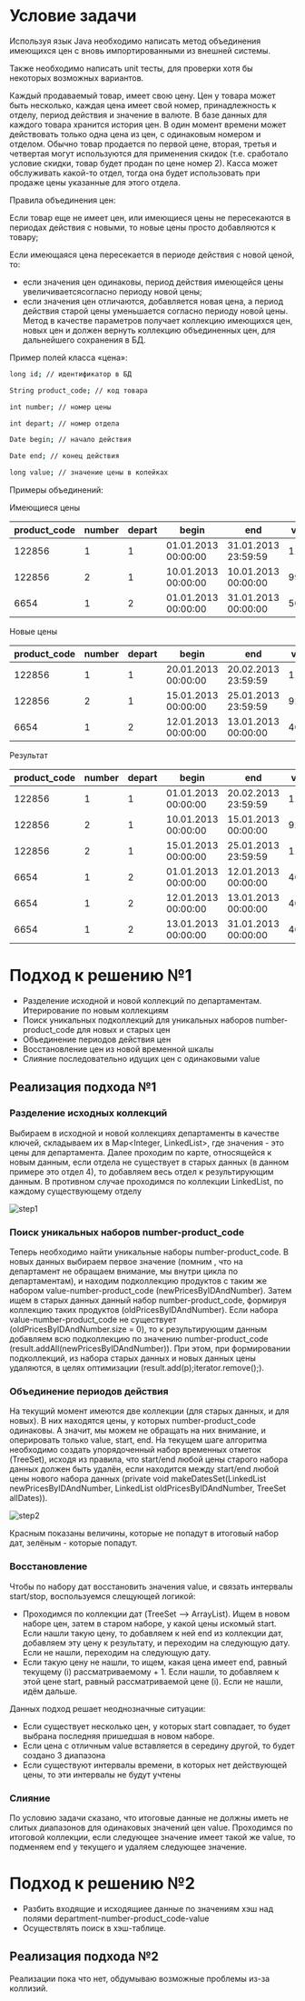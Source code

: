 # Условие задачи

Используя язык Java необходимо написать метод объединения имеющихся цен с вновь импортированными из внешней системы. 
  
Также необходимо написать unit тесты, для проверки хотя бы некоторых возможных вариантов. 
  
Каждый продаваемый товар, имеет свою цену. Цен у товара может быть несколько, каждая цена имеет свой номер, принадлежность к отделу, период действия и значение в валюте. В базе данных для каждого товара хранится история цен. В один момент времени может действовать только одна цена из цен, с одинаковым номером и отделом. Обычно товар продается по первой цене, вторая, третья и четвертая могут используются для применения скидок (т.е. сработало условие скидки, товар будет продан по цене номер 2). Касса может обслуживать какой-то отдел, тогда она будет использовать при продаже цены указанные для этого отдела. 
  
Правила объединения цен:
  
  Если товар еще не имеет цен, или имеющиеся цены не пересекаются в периодах действия с новыми, то новые цены просто добавляются к товару;
  
  Если имеющаяся цена пересекается в периоде действия с новой ценой, то:
  
* если значения цен одинаковы, период действия имеющейся цены увеличиваетсясогласно периоду новой цены;
* если значения цен отличаются, добавляется новая цена, а период действия старой цены уменьшается согласно периоду новой цены.
Метод в качестве параметров получает коллекцию имеющихся цен, новых цен и должен вернуть коллекцию объединенных цен, для дальнейшего сохранения в БД.

Пример полей класса «цена»:
```sh
long id; // идентификатор в БД

String product_code; // код товара

int number; // номер цены

int depart; // номер отдела

Date begin; // начало действия

Date end; // конец действия

long value; // значение цены в копейках
```
Примеры объединений:

Имеющиеся цены

product_code | number | depart | begin | end | value |
--- | --- | --- | --- |--- |--- |
122856 | 1 | 1 | 01.01.2013 00:00:00 | 31.01.2013 23:59:59 | 11000 |
122856 | 2 | 1 | 10.01.2013 00:00:00 | 10.01.2013 00:00:00 | 99000 |
6654 | 1 | 2 | 01.01.2013 00:00:00 | 31.01.2013 00:00:00 | 5000 |

Новые цены

product_code | number | depart | begin | end | value |
--- | --- | --- | --- |--- |--- |
122856 | 1 | 1 | 20.01.2013 00:00:00 | 20.02.2013 23:59:59 | 11000 |
122856 | 2 | 1 | 15.01.2013 00:00:00 | 25.01.2013 23:59:59 | 92000 |
6654 | 1 | 2 | 12.01.2013 00:00:00 | 13.01.2013 00:00:00 | 4000 |

Результат

product_code | number | depart | begin | end | value |
--- | --- | --- | --- |--- |--- |
122856 | 1 | 1 | 01.01.2013 00:00:00 | 20.02.2013 23:59:59 | 11000 |
122856 | 2 | 1 | 10.01.2013 00:00:00 | 15.01.2013 00:00:00 | 92000 |
122856 | 2 | 1 | 15.01.2013 00:00:00 | 25.01.2013 23:59:59 | 11000 |
6654 | 1 | 2 | 01.01.2013 00:00:00 | 12.01.2013 00:00:00 | 4000 |
6654 | 1 | 2 | 12.01.2013 00:00:00 | 13.01.2013 00:00:00 | 4000 |
6654 | 1 | 2 | 13.01.2013 00:00:00 | 31.01.2013 00:00:00 | 4000 |

# Подход к решению №1

  - Разделение исходной и новой коллекций по департаментам. Итерирование по новым коллекциям
  - Поиск уникальных подколлекций для уникальных наборов number-product_code для новых и старых цен
  - Объединение периодов действия цен
  - Восстановление цен из новой временной шкалы 
  - Слияние последовательно идущих цен с одинаковыми value
  
## Реализация подхода №1

### Разделение исходных коллекций

Выбираем в исходной и новой коллекциях департаменты в качестве ключей, складываем их в Map<Integer, LinkedList<Price>>, где значения - это цены для департамента. Далее проходим по карте, относящейся к новым данным, если отдела не существует в старых данных (в данном примере это отдел 4), то добавляем весь отдел к результирующим данным. В противном случае проходимся по коллекции LinkedList<Price>, по каждому существующему отделу

![step1](https://github.com/soloyes/geekbrains/blob/master/Test/pictures/step1.png)

### Поиск уникальных наборов number-product_code

Теперь необходимо найти уникальные наборы number-product_code. В новых данных выбираем первое значение (помним , что на департамент не обращаем внимание, мы внутри цикла по департаментам), и находим подколлекцию продуктов с таким же набором value-number-product_code (newPricesByIDAndNumber). Затем ищем в старых данных данный набор number-product_code, формируя коллекцию таких продуктов (oldPricesByIDAndNumber). Если набора value-number-product_code не существует (oldPricesByIDAndNumber.size = 0), то к результирующим данным добавляем всю подколлекцию по значению number-product_code (result.addAll(newPricesByIDAndNumber)). При этом, при формировании подколлекций, из набора старых данных и новых данных цены удаляются, в целях оптимизации (result.add(p);iterator.remove();).

### Объединение периодов действия

На текущий момент имеются две коллекции (для старых данных, и для новых). В них находятся цены, у которых number-product_code одинаковы. А значит, мы можем не обращать на них внимание, и оперировать только value, start, end. На текущем шаге алгоритма необходимо создать упорядоченный набор временных отметок (TreeSet<Date>), исходя из правила, что start/end любой цены старого набора данных должен быть удалён, если находится между start/end любой цены нового набора данных (private void makeDatesSet(LinkedList<Price> newPricesByIDAndNumber, LinkedList<Price> oldPricesByIDAndNumber, TreeSet<Date> allDates)).

![step2](https://github.com/soloyes/geekbrains/blob/master/Test/pictures/step2.png)

Красным показаны величины, которые не попадут в итоговый набор дат, зелёным - которые попадут.

### Восстановление

Чтобы по набору дат восстановить значения value, и связать интервалы start/stop, воспользуемся слещующей логикой:

- Проходимся по коллекции дат (TreeSet<Dates> --> ArrayList<Dates>). Ищем в новом наборе цен, затем в старом наборе, у какой цены искомый start. Если нашли такую цену, то добавляем к ней end из коллекции дат, добавляем эту цену к результату, и переходим на следующую дату. Если не нашли, переходим на следующую дату.
- Если такую цену не нашли, то ищем, какая цена имеет end, равный текущему (i) рассматриваемому + 1. Если нашли, то добавляем к этой цене start, равный рассматриваемой цене (i). Если не нашли, идём дальше.
  
Данных подход решает неоднозначные ситуации:
- Если существует несколько цен, у которых start совпадает, то будет выбрана последняя пришедшая в новом наборе. 
- Если цена с отличным value вставляется в середину другой, то будет создано 3 диапазона
- Если существуют интервалы времени, в которых нет действующей цены, то эти интервалы не будут учтены

### Слияние

По условию задачи сказано, что итоговые данные не должны иметь не слитых диапазонов для одинаковых значений цен value. Проходимся по итоговой коллекции, если следующее значение имеет такой же value, то подменяем end у текущего и удаляем следующее значение. 

# Подход к решению №2

- Разбить входящие и исходящиее данные по значениям хэш над полями department-number-product_code-value
- Осуществлять поиск в хэш-таблице.

## Реализация подхода №2

Реализации пока что нет, обдумываю возможные проблемы из-за коллизий.
